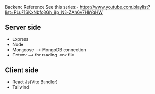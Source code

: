 Backend Reference See this series:- https://www.youtube.com/playlist?list=PLu71SKxNbfoBGh_8p_NS-ZAh6v7HhYqHW
<br>
<h2>Server side </h2> <ul> <li>Express</li><li>Node</li> <li>Mongoose --> MongoDB connection</li> <li>Dotenv --> for reading .env file </li></ul>
<h2>Client side  </h2> <ul> <li>React Js(Vite Bundler)</li><li>Tailwind</li></ul>
